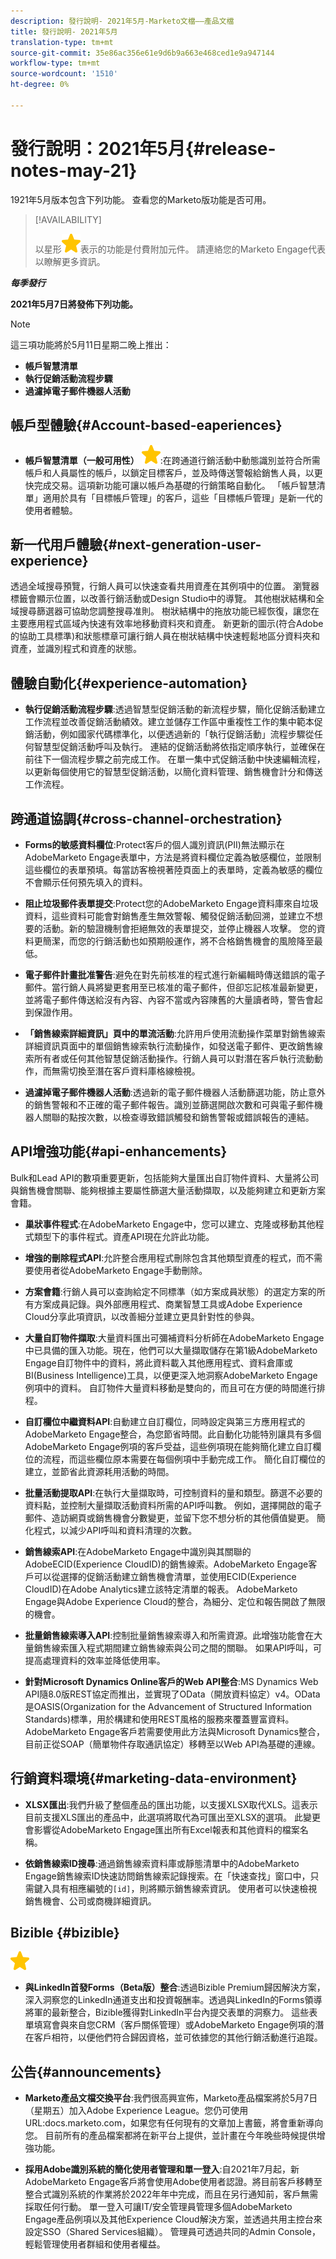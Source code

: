 ```yaml
---
description: 發行說明- 2021年5月-Marketo文檔——產品文檔
title: 發行說明- 2021年5月
translation-type: tm+mt
source-git-commit: 35e86ac356e61e9d6b9a663e468ced1e9a947144
workflow-type: tm+mt
source-wordcount: '1510'
ht-degree: 0%

---
```


# 發行說明：2021年5月{#release-notes-may-21}

1921年5月版本包含下列功能。 查看您的Marketo版功能是否可用。

>[!AVAILABILITY]
>
>以星形![](assets/star.png)表示的功能是付費附加元件。 請連絡您的Marketo Engage代表以瞭解更多資訊。

**_每季發行_**

**2021年5月7日將發佈下列功能。**

>[!NOTE]
>
>這三項功能將於5月11日星期二晚上推出：

* **帳戶智慧清單**
* **執行促銷活動流程步驟**
* **過濾掉電子郵件機器人活動**

## 帳戶型體驗{#Account-based-eaperiences}

* **帳戶智慧清單（一般可用性）** ![](assets/star.png):在跨通道行銷活動中動態識別並符合所需帳戶和人員屬性的帳戶，以鎖定目標客戶，並及時傳送警報給銷售人員，以更快完成交易。這項新功能可讓以帳戶為基礎的行銷策略自動化。 「帳戶智慧清單」適用於具有「目標帳戶管理」的客戶，這些「目標帳戶管理」是新一代的使用者體驗。

## 新一代用戶體驗{#next-generation-user-experience}

透過全域搜尋預覽，行銷人員可以快速查看共用資產在其例項中的位置。 瀏覽器標籤會顯示位置，以改善行銷活動或Design Studio中的導覽。 其他樹狀結構和全域搜尋篩選器可協助您調整搜尋准則。 樹狀結構中的拖放功能已經恢復，讓您在主要應用程式區域內快速有效率地移動資料夾和資產。 新更新的圖示(符合Adobe的協助工具標準)和狀態標章可讓行銷人員在樹狀結構中快速輕鬆地區分資料夾和資產，並識別程式和資產的狀態。

## 體驗自動化{#experience-automation}

* **執行促銷活動流程步驟**:透過智慧型促銷活動的新流程步驟，簡化促銷活動建立工作流程並改善促銷活動績效。建立並儲存工作區中重複性工作的集中範本促銷活動，例如國家代碼標準化，以便透過新的「執行促銷活動」流程步驟從任何智慧型促銷活動呼叫及執行。 連結的促銷活動將依指定順序執行，並確保在前往下一個流程步驟之前完成工作。 在單一集中式促銷活動中快速編輯流程，以更新每個使用它的智慧型促銷活動，以簡化資料管理、銷售機會計分和傳送工作流程。

## 跨通道協調{#cross-channel-orchestration}

* **Forms的敏感資料欄位**:Protect客戶的個人識別資訊(PII)無法顯示在AdobeMarketo Engage表單中，方法是將資料欄位定義為敏感欄位，並限制這些欄位的表單預填。每當訪客檢視著陸頁面上的表單時，定義為敏感的欄位不會顯示任何預先填入的資料。

* **阻止垃圾郵件表單提交**:Protect您的AdobeMarketo Engage資料庫來自垃圾資料，這些資料可能會對銷售產生無效警報、觸發促銷活動回溯，並建立不想要的活動。新的驗證機制會拒絕無效的表單提交，並停止機器人攻擊。 您的資料更簡潔，而您的行銷活動也如預期般運作，將不合格銷售機會的風險降至最低。

* **電子郵件計畫批准警告**:避免在對先前核准的程式進行新編輯時傳送錯誤的電子郵件。當行銷人員將變更套用至已核准的電子郵件，但卻忘記核准最新變更，並將電子郵件傳送給沒有內容、內容不當或內容陳舊的大量讀者時，警告會起到保證作用。

* **「銷售線索詳細資訊」頁中的單流活動**:允許用戶使用流動操作菜單對銷售線索詳細資訊頁面中的單個銷售線索執行流動操作，如發送電子郵件、更改銷售線索所有者或任何其他智慧促銷活動操作。行銷人員可以對潛在客戶執行流動動作，而無需切換至潛在客戶資料庫格線檢視。

* **過濾掉電子郵件機器人活動**:透過新的電子郵件機器人活動篩選功能，防止意外的銷售警報和不正確的電子郵件報告。識別並篩選開啟次數和可與電子郵件機器人關聯的點按次數，以檢查導致錯誤觸發和銷售警報或錯誤報告的連結。

## API增強功能{#api-enhancements}

Bulk和Lead API的數項重要更新，包括能夠大量匯出自訂物件資料、大量將公司與銷售機會關聯、能夠根據主要屬性篩選大量活動擷取，以及能夠建立和更新方案會籍。

* **巢狀事件程式**:在AdobeMarketo Engage中，您可以建立、克隆或移動其他程式類型下的事件程式。資產API現在允許此功能。

* **增強的刪除程式API**:允許整合應用程式刪除包含其他類型資產的程式，而不需要使用者從AdobeMarketo Engage手動刪除。

* **方案會籍**:行銷人員可以查詢給定不同標準（如方案成員狀態）的選定方案的所有方案成員記錄。與外部應用程式、商業智慧工具或Adobe Experience Cloud分享此項資訊，以改善細分並建立更具針對性的參與。

* **大量自訂物件擷取**:大量資料匯出可彌補資料分析師在AdobeMarketo Engage中已具備的匯入功能。現在，他們可以大量擷取儲存在第1級AdobeMarketo Engage自訂物件中的資料，將此資料載入其他應用程式、資料倉庫或BI(Business Intelligence)工具，以便更深入地洞察AdobeMarketo Engage例項中的資料。  自訂物件大量資料移動是雙向的，而且可在方便的時間進行排程。

* **自訂欄位中繼資料API**:自動建立自訂欄位，同時設定與第三方應用程式的AdobeMarketo Engage整合，為您節省時間。此自動化功能特別讓具有多個AdobeMarketo Engage例項的客戶受益，這些例項現在能夠簡化建立自訂欄位的流程，而這些欄位原本需要在每個例項中手動完成工作。 簡化自訂欄位的建立，並節省此資源耗用活動的時間。

* **批量活動提取API**:在執行大量擷取時，可控制資料的量和類型。篩選不必要的資料點，並控制大量擷取活動資料所需的API呼叫數。  例如，選擇開啟的電子郵件、造訪網頁或銷售機會分數變更，並留下您不想分析的其他價值變更。 簡化程式，以減少API呼叫和資料清理的次數。

* **銷售線索API**:在AdobeMarketo Engage中識別與其關聯的AdobeECID(Experience CloudID)的銷售線索。AdobeMarketo Engage客戶可以從選擇的促銷活動建立銷售機會清單，並使用ECID(Experience CloudID)在Adobe Analytics建立該特定清單的報表。 AdobeMarketo Engage與Adobe Experience Cloud的整合，為細分、定位和報告開啟了無限的機會。

* **批量銷售線索導入API**:控制批量銷售線索導入和所需資源。此增強功能會在大量銷售線索匯入程式期間建立銷售線索與公司之間的關聯。 如果API呼叫，可提高處理資料的效率並降低使用率。

* **針對Microsoft Dynamics Online客戶的Web API整合**:MS Dynamics Web API隨8.0版REST協定而推出，並實現了OData（開放資料協定）v4。OData是OASIS(Organization for the Advancement of Structured Information Standards)標準，用於構建和使用REST風格的服務來覆蓋豐富資料。 AdobeMarketo Engage客戶若需要使用此方法與Microsoft Dynamics整合，目前正從SOAP（簡單物件存取通訊協定）移轉至以Web API為基礎的連線。

## 行銷資料環境{#marketing-data-environment}

* **XLSX匯出**:我們升級了整個產品的匯出功能，以支援XLSX取代XLS。這表示目前支援XLS匯出的產品中，此選項將取代為可匯出至XLSX的選項。 此變更會影響從AdobeMarketo Engage匯出所有Excel報表和其他資料的檔案名稱。

* **依銷售線索ID搜尋**:通過銷售線索資料庫或靜態清單中的AdobeMarketo Engage銷售線索ID快速訪問銷售線索記錄搜索。在「快速查找」窗口中，只需鍵入具有相應編號的`[id]`，則將顯示銷售線索資訊。 使用者可以快速檢視銷售機會、公司或商機詳細資訊。

## Bizible {#bizible}

![](assets/star.png)

* **與LinkedIn首發Forms（Beta版）整合**:透過Bizible Premium歸因解決方案，深入洞察您的LinkedIn通道支出和投資報酬率。透過與LinkedIn的Forms領導將軍的最新整合，Bizible獲得對LinkedIn平台內提交表單的洞察力。 這些表單填寫會與來自您CRM（客戶關係管理）或AdobeMarketo Engage例項的潛在客戶相符，以便他們符合歸因資格，並可依據您的其他行銷活動進行追蹤。

## 公告{#announcements}

* **Marketo產品文檔交換平台**:我們很高興宣佈，Marketo產品檔案將於5月7日（星期五）加入Adobe Experience League。您仍可使用URL:docs.marketo.com，如果您有任何現有的文章加上書籤，將會重新導向您。 目前所有的產品檔案都將在新平台上提供，並計畫在今年晚些時候提供增強功能。

* **採用Adobe識別系統的簡化使用者管理和單一登入**:自2021年7月起，新AdobeMarketo Engage客戶將會使用Adobe使用者認證。將目前客戶移轉至整合式識別系統的作業將於2022年年中完成，而且在另行通知前，客戶無需採取任何行動。 單一登入可讓IT/安全管理員管理多個AdobeMarketo Engage產品例項以及其他Experience Cloud解決方案，並透過共用主控台來設定SSO（Shared Services組織）。 管理員可透過共同的Admin Console，輕鬆管理使用者群組和使用者權益。
